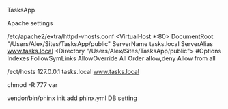  TasksApp

Apache settings

/etc/apache2/extra/httpd-vhosts.conf
<VirtualHost *:80>
    DocumentRoot "/Users/Alex/Sites/TasksApp/public"
    ServerName tasks.local
    ServerAlias www.tasks.local
    <Directory "/Users/Alex/Sites/TasksApp/public">
        #Options Indexes FollowSymLinks
        AllowOverride All
        Order allow,deny
        Allow from all
    </Directory>
</VirtualHost>

/ect/hosts
127.0.0.1       tasks.local www.tasks.local

chmod -R 777 var

vendor/bin/phinx init
add phinx.yml DB setting
